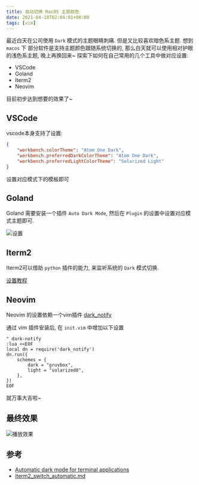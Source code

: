 ```yaml
---
title: 自动切换 MacOS 主题颜色
date: 2021-04-10T02:04:01+08:00
tags: [vim]
---
```


最近白天在公司使用 ``Dark`` 模式的主题眼睛刺痛. 但是又比较喜欢暗色系主题. 想到 ``macos`` 下 部分软件是支持主题颜色跟随系统切换的, 那么白天就可以使用相对护眼的浅色系主题, 晚上再换回来~ 探索下如何在自己常用的几个工具中做对应设置:

- VSCode
- Goland
- Iterm2
- Neovim

目前初步达到想要的效果了~
<!--more-->

## VSCode

vscode本身支持了设置:

```json
{
    "workbench.colorTheme": "Atom One Dark",
    "workbench.preferredDarkColorTheme": "Atom One Dark",
    "workbench.preferredLightColorTheme": "Solarized Light"
}
```

设置对应模式下的模板即可

## Goland

Goland 需要安装一个插件 ``Auto Dark Mode``, 然后在 ``Plugin`` 的设置中设置对应模式主题即可.

![设置](https://tva1.sinaimg.cn/large/008eGmZEgy1gpe1svnnt5j31200u0wir.jpg)

## Iterm2

Iterm2可以借助 ``python`` 插件的能力, 来监听系统的 ``Dark`` 模式切换.

[设置教程](https://gist.github.com/FradSer/de1ca0989a9d615bd15dc6eaf712eb93)

## Neovim

Neovim 的设置依赖一个vim插件 [dark_notify](https://github.com/cormacrelf/dark-notify)

通过 vim 插件安装后, 在 ``init.vim`` 中增加以下设置

```vim
" dark-notify
:lua <<EOF
local dn = require('dark_notify')
dn.run({
    schemes = {
        dark = "gruvbox",
        light = "solarized8",
    },
})
EOF
```

就万事大吉啦~


## 最终效果

![播放效果](https://marlon-storage.oss-cn-shenzhen.aliyuncs.com/uPic/darkmode.gif)


## 参考

- [Automatic dark mode for terminal applications](https://arslan.io/2021/02/15/automatic-dark-mode-for-terminal-applications/)
- [iterm2_switch_automatic.md](https://gist.github.com/FradSer/de1ca0989a9d615bd15dc6eaf712eb93)
